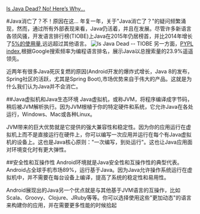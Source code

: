 [Is Java Dead? No! Here’s Why...](https://dzone.com/articles/is-java-dead-no-heres-why)

#Java消亡了？不！原因在这...
年复一年，关于"Java消亡了？"的疑问频繁涌现，然而，通过所有外部表现来看，Java仍活着，并且在发展。尽管许多新语言各领风骚，开发语言排行榜(TIOBE)上Java在2015年仍居榜首，并比2014年增长了[5%的使用量](http://www.tiobe.com/news/10/java-language-of-year-2015),远远超过其他语言。
![Is Java Dead -- TIOBE](https://stormpath.com/wp-content/uploads/2016/06/2016-06-14_15-17-25-1024x534.png)
另一方面，[PYPL index](http://pypl.github.io/PYPL.html),根据Google搜索频率为编程语言排名，展示Java以总搜索量的23.9%遥遥领先。

近两年有很多Java死灰复燃的原因(Android开发的爆炸式增长，Java 8的发布，Spring社区的活跃，尤其是Spring Boot),市场优势来自于伟大的产品。这就是为什么我们认为Java并不会消亡。

##Java虚拟机和Java生态环境
Java虚拟机，或称JVM，将程序编译成字节码，稍后被JVM解析执行。因为JVM根植于你的特定硬件和系统，它允许Java在各处运行，Windows、Mac或各种Linux。

JVM带来的巨大优势就是它提供的强大兼容性和稳定性。因为你的应用运行在虚拟机上而不是直接运行在硬件上，你可以编写一次应用并运行在每个有Java虚拟机的设备上。这也是Java核心原则："一次编写，到处运行"。这也让Java应用面对环境变化时有更大弹性。

##安全性和互操作性
Android环境就是Java安全性和互操作性的典型代表。Android占全球手机市场89%，运行基于Java。因为Java允许操作系统运行在虚拟机中，并不需要在每台设备上编译，提高了系统的稳定性和易用性。

Android展现出的Java另一个优点就是与其他基于JVM语言的互操作，比如Scala、Groovy、Clojure、JRuby等等。你可以选择使用这些"更加动态"的语言来构建你的应用，并在需要更多性能的时候拾起